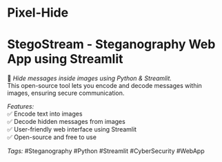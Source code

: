 # Pixel-Hide

# StegoStream - Steganography Web App using Streamlit  
🔐 *Hide messages inside images using Python & Streamlit.*  
This open-source tool lets you encode and decode messages within images, ensuring secure communication.  

*Features:*  
✅ Encode text into images  
✅ Decode hidden messages from images  
✅ User-friendly web interface using Streamlit  
✅ Open-source and free to use  

*Tags:* #Steganography #Python #Streamlit #CyberSecurity #WebApp
